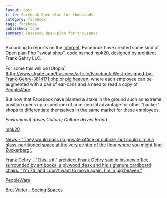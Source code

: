 ```yaml
---
layout: post
title: Facebook Open-plan for thousands
category: facebook
tags: facebook
published: true
summary: Facebook Open-plan for thousands
---
```


According to reports on the [Internet](https://twitter.com/hashtag/mpk20), Facebook have created some kind of Open plan Php "sweat shop", code named mpk20, designed by architect Frank Gehry LLC.

For some this will be [Utopia](http://www.sfgate.com/business/article/Facebook-West-designed-by-Frank-Gehry-3814171.php or [pig heaven](http://articles.latimes.com/2003/jun/10/business/fi-playa10), where each employee can be augmented with a pair of ear-cans and a need to read a copy of [PeopleWare](https://openlibrary.org/books/OL31274M/Peopleware).

But now that Facebook have planted a stake in the ground such an extreme position opens up a spectrum of commercial advantage for other “hacker” shops to [differentiate](https://vimeo.com/97903574) themselves in the same market for these employees.

*Environment drives Culture; Culture drives Brand*.

[mpk20](https://twitter.com/hashtag/mpk20)

[News - "They would pass no private office or cubicle, but could circle a glass-partitioned space at the very center of the floor where you might find Zuckerberg".](http://www.sfgate.com/business/article/Facebook-West-designed-by-Frank-Gehry-3814171.php)

[Frank Gehry -  "This is it," architect Frank Gehry said in his new office, surrounded by art books, a plywood desk and his signature cardboard chairs. "I'm 74, and I don't want to move again. I'm in pig heaven."](http://articles.latimes.com/2003/jun/10/business/fi-playa10)

[PeopleWare](https://openlibrary.org/books/OL31274M/Peopleware)

[Bret Victor - Seeing Spaces](https://vimeo.com/97903574)
